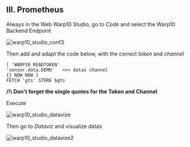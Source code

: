 ## III. Prometheus

Always in the Web Warp10 Studio, go to *Code* and select the Warp10 Backend Endpoint

![warp10_studio_conf3](imgs/warp10_studio_conf3.png "")

Then add and adapt the code below, with the correct *token* and *channel*

```
[ 'WARP10_READTOKEN' 
'sensor.data.DEMO'   <<< datas channel
{} NOW NOW ] 
FETCH 'gts' STORE $gts
```

**/!\ Don't forget the single quotes for the Token and Channel**

Execute

![warp10_studio_datavize](imgs/warp10_studio_datavize.png "")

Then go to *Dataviz* and visualize datas

![warp10_studio_datavize2](imgs/warp10_studio_datavize2.png "")